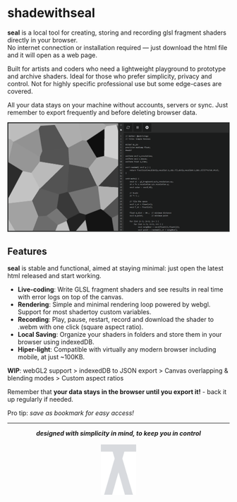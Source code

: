 # shadewithseal

**seal** is a local tool for creating, storing and recording glsl fragment shaders directly in your browser.  
No internet connection or installation required — just download the html file and it will open as a web page.

Built for artists and coders who need a lightweight playground to prototype and archive shaders. Ideal for those who prefer simplicity, privacy and control. Not for highly specific professional use but some edge-cases are covered.

All your data stays on your machine without accounts, servers or sync. Just remember to export frequently and before deleting browser data.

![portada](assets/portada.png)

## Features

**seal** is stable and functional, aimed at staying minimal: just open the latest html released and start working.

* **Live-coding**: Write GLSL fragment shaders and see results in real time with error logs on top of the canvas.
* **Rendering**: Simple and minimal rendering loop powered by webgl. Support for most shadertoy custom variables.
* **Recording**: Play, pause, restart, record and download the shader to .webm with one click (square aspect ratio).
* **Local Saving**: Organize your shaders in folders and store them in your browser using indexedDB.
* **Hiper-light**: Compatible with virtually any modern browser including mobile, at just ~100KB.

**WIP**: webGL2 support > indexedDB to JSON export >  Canvas overlapping & blending modes > Custom aspect ratios

Remember that **your data stays in the browser until you export it!** - back it up regularly if needed.

Pro tip: *save as bookmark for easy access!*

---
<p align="center">
  <strong><em>designed with simplicity in mind, to keep you in control</em></strong>
  <br><br>
  <img src="assets/seal.svg" width="80"/>
</p>
